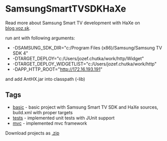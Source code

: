 SamsungSmartTVSDKHaXe
=====================
Read more about Samsung Smart TV development with HaXe on [blog.yoz.sk](http://blog.yoz.sk/2013/03/samsung-smart-tv-development-with-haxe/).

run ant with following arguments:
*   -DSAMSUNG_SDK_DIR="c:/Program Files (x86)/Samsung/Samsung TV SDK 4"
*   -DTARGET_DEPLOY="c:/Users/jozef.chutka/work/http/Widget"
*   -DTARGET_DEPLOY_WIDGETLIST="c:/Users/jozef.chutka/work/http"
*   -DAPP_HTTP_ROOT="http://172.16.193.191"

and add AntHX.jar into classpath (-lib)

Tags
----
*   [basic](https://github.com/jozefchutka/SamsungSmartTVSDKHaXe/tree/basic) - basic project with Samsung Smart TV SDK and HaXe sources, build.xml with proper targets
*   [tests](https://github.com/jozefchutka/SamsungSmartTVSDKHaXe/tree/tests) - implemented unit tests with JUnit support
*   [mvc](https://github.com/jozefchutka/SamsungSmartTVSDKHaXe/tree/mvc) - implemented mvc framework

Download projects as [.zip](https://github.com/jozefchutka/SamsungSmartTVSDKHaXe/tags)